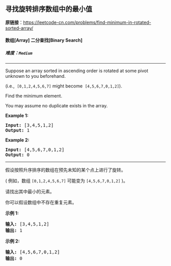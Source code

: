 ## 寻找旋转排序数组中的最小值

**原链接**：<https://leetcode-cn.com/problems/find-minimum-in-rotated-sorted-array/>

#### 数组[Array]    二分查找[Binary Search]    

##### 难度：**`Medium`**

----- 
<p>Suppose an array sorted in ascending order is rotated at some pivot unknown to you beforehand.</p>

<p>(i.e., &nbsp;<code>[0,1,2,4,5,6,7]</code>&nbsp;might become &nbsp;<code>[4,5,6,7,0,1,2]</code>).</p>

<p>Find the minimum element.</p>

<p>You may assume no duplicate exists in the array.</p>

<p><strong>Example 1:</strong></p>

<pre>
<strong>Input:</strong> [3,4,5,1,2] 
<strong>Output:</strong> 1
</pre>

<p><strong>Example 2:</strong></p>

<pre>
<strong>Input:</strong> [4,5,6,7,0,1,2]
<strong>Output:</strong> 0
</pre>


----- 
<p>假设按照升序排序的数组在预先未知的某个点上进行了旋转。</p>

<p>( 例如，数组&nbsp;<code>[0,1,2,4,5,6,7]</code> <strong> </strong>可能变为&nbsp;<code>[4,5,6,7,0,1,2]</code>&nbsp;)。</p>

<p>请找出其中最小的元素。</p>

<p>你可以假设数组中不存在重复元素。</p>

<p><strong>示例 1:</strong></p>

<pre><strong>输入:</strong> [3,4,5,1,2]
<strong>输出:</strong> 1</pre>

<p><strong>示例 2:</strong></p>

<pre><strong>输入:</strong> [4,5,6,7,0,1,2]
<strong>输出:</strong> 0</pre>
